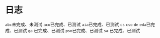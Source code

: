 # 日志

`abc`未完成、未测试
`aco`已完成、已测试
`aia`已完成、已测试
`cs`
`cso`
`de`
`eda`已完成、已测试
`ga` 已完成、已测试
`pso`已完成、已测试
`sa` 已完成、已测试
